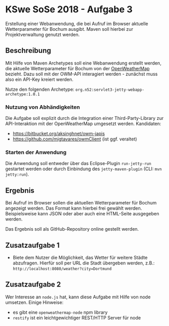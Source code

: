 # KSwe SoSe 2018 - Aufgabe 3

Erstellung einer Webanwendung, die bei Aufruf im Browser aktuelle
Wetterparameter für Bochum ausgibt. Maven soll hierbei zur Projektverwaltung
genutzt werden.

## Beschreibung

Mit Hilfe von Maven Archetypes soll eine Webanwendung erstellt werden, die
aktuelle Wetterparameter für Bochum von der
[OpenWeatherMap](http://openweathermap.org/api) bezieht. Dazu soll
mit der OWM-API interagiert werden - zunächst muss also ein API-Key kreiert
werden.

Nutze den folgenden Archetype: `org.n52:servlet3-jetty-webapp-archetype:1.0.1`

### Nutzung von Abhändigkeiten

Die Aufgabe soll explizit durch die Integration einer Third-Party-Library zur
API-Interaktion mit der OpenWeatherMap umgesetzt werden. Kandidaten:

* https://bitbucket.org/aksinghnet/owm-japis
* https://github.com/migtavares/owmClient (ist ggf. veraltet)

### Starten der Anwendung

Die Anwendung soll entweder über das Eclipse-Plugin `run-jetty-run` gestartet
werden oder durch Einbindung des `jetty-maven-plugin` (CLI: `mvn jetty:run`).

## Ergebnis

Bei Aufruf im Browser sollen die aktuellen Wetterparameter für Bochum angezeigt
werden. Das Format kann hierbei frei gewählt werden. Beispielsweise kann JSON
oder aber auch eine HTML-Seite ausgegeben werden.

Das Ergebnis soll als GitHub-Repository online gestellt werden.

## Zusatzaufgabe 1

* Biete dem Nutzer die Möglichkeit, das Wetter für weitere Städte abzufragen.
Hierfür soll per URL die Stadt übergeben werden, z.B.: `http://localhost:8080/weather?city=Dortmund`

## Zusatzaufgabe 2

Wer Interesse an `node.js` hat, kann diese Aufgabe mit Hilfe von node umsetzen.
Einige Hinweise:

* es gibt eine `openweathermap-node` npm library
* `restify` ist ein leichtgewichtiger REST/HTTP Server für node
